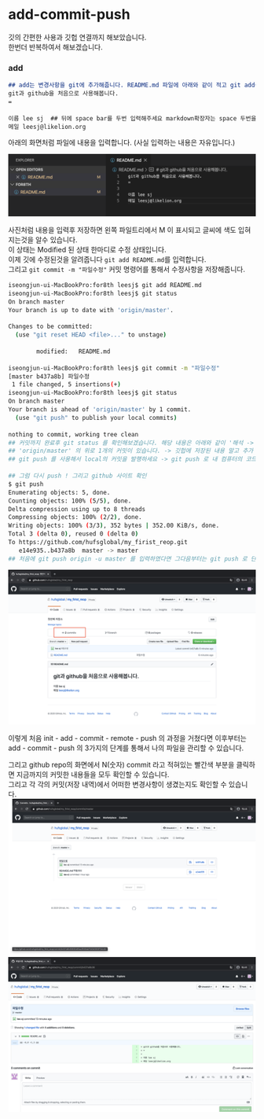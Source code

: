 add-commit-push
=

깃의 간편한 사용과 깃헙 연결까지 해보았습니다.  
한번더 반복하여서 해보겠습니다. 

### add
``` markdown
## add는 변경사항을 git에 추가해줍니다. README.md 파일에 아래와 같이 적고 git add를 해줍니다. 
git과 github을 처음으로 사용해봅니다. 
=

이름 lee sj  ## 뒤에 space bar를 두번 입력해주세요 markdown확장자는 space 두번을 줄변경으로 인식합니다.
메일 leesj@likelion.org  
```
아래의 화면처럼 파일에 내용을 입력합니다. (사실 입력하는 내용은 자유입니다.)

![add](add.png)

사진처럼 내용을 입력후 저장하면 왼쪽 파일트리에서 M 이 표시되고 글씨에 색도 입혀지는것을 알수 있습니다.  
이 상태는 Modified 된 상태 한마디로 수정 상태입니다.  
이제 깃에 수정된것을 알려줍니다 `git add README.md`를 입력합니다.  
그리고 `git commit -m "파일수정"` 커밋 명령어를 통해서 수정사항을 저장해줍니다.  

``` bash
iseongjun-ui-MacBookPro:for8th leesj$ git add README.md 
iseongjun-ui-MacBookPro:for8th leesj$ git status
On branch master
Your branch is up to date with 'origin/master'.

Changes to be committed:
  (use "git reset HEAD <file>..." to unstage)

        modified:   README.md

iseongjun-ui-MacBookPro:for8th leesj$ git commit -m "파일수정"
[master b437a8b] 파일수정
 1 file changed, 5 insertions(+)
iseongjun-ui-MacBookPro:for8th leesj$ git status
On branch master
Your branch is ahead of 'origin/master' by 1 commit.
  (use "git push" to publish your local commits)

nothing to commit, working tree clean
## 커밋까지 완료후 git status 를 확인해보겠습니다. 해당 내용은 아래와 같이 '해석 -> 의역' 할 수 있습니다. 
## 'origin/master' 의 위로 1개의 커밋이 있습니다. -> 깃헙에 저장된 내용 말고 추가 변경사항이 있습니다. 
## git push 를 사용해서 local의 커밋을 발행하세요 -> git push 로 내 컴퓨터의 코드를 깃헙에 올려보세요

## 그럼 다시 push ! 그리고 github 사이트 확인
$ git push
Enumerating objects: 5, done.
Counting objects: 100% (5/5), done.
Delta compression using up to 8 threads
Compressing objects: 100% (2/2), done.
Writing objects: 100% (3/3), 352 bytes | 352.00 KiB/s, done.
Total 3 (delta 0), reused 0 (delta 0)
To https://github.com/hufsglobal/my_firist_reop.git
   e14e935..b437a8b  master -> master
## 처음에 git push origin -u master 를 입력하였다면 그다음부터는 git push 로 단축하여 사용할 수 있습니다. 

```
![push](push.png)

이렇게 처음 init - add - commit - remote - push 의 과정을 거쳤다면 이후부터는  
add - commit - push 의 3가지의 단계를 통해서 나의 파일을 관리할 수 있습니다.  
  
그리고 github repo의 화면에서 N(숫자) commit 라고 적혀있는 빨간색 부분을 클릭하면 지금까지의 커밋한 내용들을 모두 확인할 수 있습니다.  
그리고 각 각의 커밋(저장 내역)에서 어떠한 변경사항이 생겼는지도 확인할 수 있습니다. 
![commit_1](commit_1.png)
![commit_2](commit_2.png)